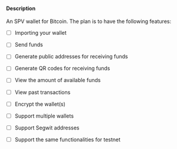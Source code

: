 #### Description

An SPV wallet for Bitcoin. The plan is to have the following features:

- [ ] Importing your wallet
- [ ] Send funds
- [ ] Generate public addresses for receiving funds
- [ ] Generate QR codes for receiving funds
- [ ] View the amount of available funds
- [ ] View past transactions
- [ ] Encrypt the wallet(s)
- [ ] Support multiple wallets
- [ ] Support Segwit addresses
- [ ] Support the same functionalities for testnet
 

